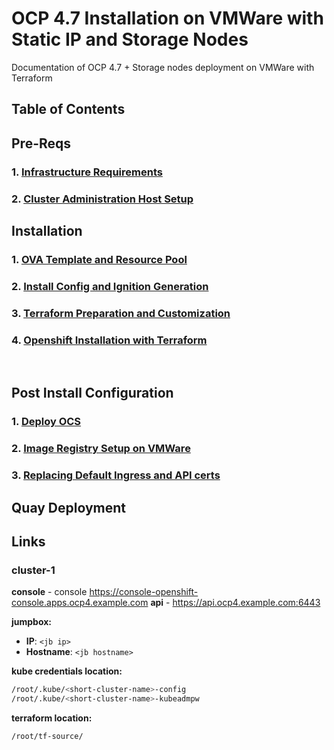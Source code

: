 # OCP 4.7 Installation on VMWare with Static IP and Storage Nodes

Documentation of OCP 4.7 + Storage nodes deployment on VMWare with Terraform

## Table of Contents

## Pre-Reqs

### 1. [Infrastructure Requirements](Pre-Reqs/01-Infra-Requirements.MD)
### 2. [Cluster Administration Host Setup](Pre-Reqs/02-Setup-Cluster-Admin-Host.MD)

## Installation

### 1. [OVA Template and Resource Pool](Installation/01-Template-and-Pool.MD)
### 2. [Install Config and Ignition Generation](Installation/02-Install-Config-and-Ignition.MD)
### 3. [Terraform Preparation and Customization](Installation/03-Prepare-and-Customize-Terraform.MD)
### 4. [Openshift Installation with Terraform](Installation/04-Install-Openshift-with-Terraform.MD)

<br />

## Post Install Configuration

### 1. [Deploy OCS](Post-Install/01-Deploy-OCS.MD)
### 2. [Image Registry Setup on VMWare](Post-Install/02-Setup-Image-Registry.MD)
### 3. [Replacing Default Ingress and API certs](Post-Install/03-Default-Cert-Replacement.MD)

## Quay Deployment

## Links

### cluster-1 <DC-short-name>

**console** - console https://console-openshift-console.apps.ocp4.example.com
**api** - https://api.ocp4.example.com:6443

**jumpbox:**
- **IP**: `<jb ip>`
- **Hostname**: `<jb hostname>`

**kube credentials location:**
```bash
/root/.kube/<short-cluster-name>-config
/root/.kube/<short-cluster-name>-kubeadmpw
```

**terraform location:**
```bash
/root/tf-source/
```